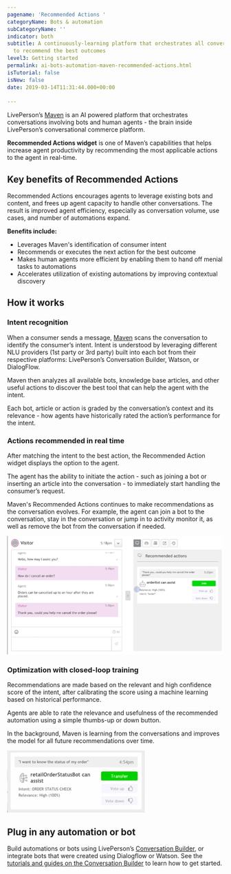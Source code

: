 ```yaml
---
pagename: 'Recommended Actions '
categoryName: Bots & automation
subCategoryName: ''
indicator: both
subtitle: A continuously-learning platform that orchestrates all conversational interactions
  to recommend the best outcomes
level3: Getting started
permalink: ai-bots-automation-maven-recommended-actions.html
isTutorial: false
isNew: false
date: 2019-03-14T11:31:44.000+00:00

---
```

LivePerson’s [Maven](ai-bots-automation-maven-maven-overview.html) is an AI powered platform that orchestrates conversations involving bots and human agents - the  brain inside LivePerson’s conversational commerce platform.

**Recommended Actions widget** is one of Maven’s capabilities that helps increase agent productivity by recommending the most applicable actions to the agent in real-time. 

## Key benefits of Recommended Actions

Recommended Actions encourages agents to leverage existing bots and content, and frees up agent capacity to handle other conversations. The result is improved agent efficiency, especially as conversation volume, use cases, and number of automations expand. 

**Benefits include:**

* Leverages Maven's identification of consumer intent
* Recommends or executes the next action for the best outcome
* Makes human agents more efficient by enabling them to hand off menial tasks to automations
* Accelerates utilization of existing automations by improving contextual discovery

## How it works

### Intent recognition

When a consumer sends a message, [Maven](ai-bots-automation-maven-maven-overview.html) scans the conversation to identify the consumer’s intent.  Intent is understood by leveraging different NLU providers (1st party or 3rd party) built into each bot from their respective platforms: LivePerson’s Conversation Builder, Watson, or DialogFlow.

Maven then analyzes all available bots, knowledge base articles, and other useful actions to discover the best tool that can help the agent with the intent.

Each bot, article or action is graded by the conversation’s context and its relevance - how agents have historically rated the action’s performance for the intent.

### Actions recommended in real time

After matching the intent to the best action, the Recommended Action widget displays the option to the agent.

The agent has the ability to initiate the action - such as joining a bot or inserting an article into the conversation - to immediately start handling the consumer’s request. 

Maven's Recommended Actions continues to make recommendations as the conversation evolves. For example, the agent can join a bot to the conversation, stay in the conversation or jump in to activity monitor it, as well as remove the bot from the conversation if needed. 

![](/img/RA-join-bot.png)

### Optimization with closed-loop training

Recommendations are made based on the relevant and high confidence score of the intent, after calibrating the score using a machine learning based on historical performance. 

Agents are able to rate the relevance and usefulness of the recommended automation using a simple thumbs-up or down button. 

In the background, Maven is learning from the conversations and improves the model for all future recommendations over time.

![](/img/recommended-actions-with-maven-4.png)

## Plug in any automation or bot

Build automations or bots using LivePerson’s [Conversation Builder](https://knowledge.liveperson.com/ai-bots-automation-conversation-builder-conversation-builder-overview.html), or integrate bots that were created using Dialogflow or Watson. See the [tutorials and guides on the Conversation Builder](https://knowledge.liveperson.com/ai-bots-automation-conversation-builder-getting-started-tutorials.html) to learn how to get started.